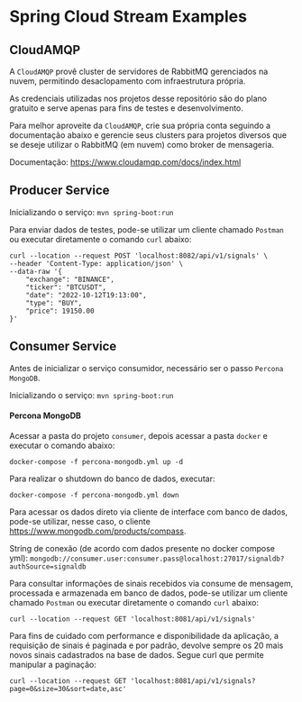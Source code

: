 # Spring Cloud Stream Examples

## CloudAMQP

A `CloudAMQP` provê cluster de servidores de RabbitMQ gerenciados na nuvem, permitindo desaclopamento com infraestrutura própria. 

As credenciais utilizadas nos projetos desse repositório são do plano gratuito e serve apenas para fins de testes e desenvolvimento.

Para melhor aproveite da `CloudAMQP`, crie sua própria conta seguindo a documentação abaixo e gerencie seus clusters para projetos diversos que se deseje utilizar o RabbitMQ (em nuvem) como broker de mensageria.

Documentação: https://www.cloudamqp.com/docs/index.html

## Producer Service

Inicializando o serviço: `mvn spring-boot:run`

Para enviar dados de testes, pode-se utilizar um cliente chamado `Postman` ou executar diretamente o comando `curl` abaixo:
```shell
curl --location --request POST 'localhost:8082/api/v1/signals' \
--header 'Content-Type: application/json' \
--data-raw '{
    "exchange": "BINANCE",
    "ticker": "BTCUSDT",
    "date": "2022-10-12T19:13:00",
    "type": "BUY",
    "price": 19150.00
}'
``` 

## Consumer Service

Antes de inicializar o serviço consumidor, necessário ser o passo `Percona MongoDB`.

Inicializando o serviço: `mvn spring-boot:run` 

#### Percona MongoDB

Acessar a pasta do projeto `consumer`, depois acessar a pasta `docker` e executar o comando abaixo:
```shell
docker-compose -f percona-mongodb.yml up -d
``` 

Para realizar o shutdown do banco de dados, executar:
```shell
docker-compose -f percona-mongodb.yml down
```

Para acessar os dados direto via cliente de interface com banco de dados, pode-se utilizar, nesse caso, o cliente https://www.mongodb.com/products/compass.

String de conexão (de acordo com dados presente no docker compose yml): `mongodb://consumer.user:consumer.pass@localhost:27017/signaldb?authSource=signaldb`

Para consultar informações de sinais recebidos via consume de mensagem, processada e armazenada em banco de dados, pode-se utilizar um cliente chamado `Postman` ou executar diretamente o comando `curl` abaixo:
```shell
curl --location --request GET 'localhost:8081/api/v1/signals'
``` 

Para fins de cuidado com performance e disponibilidade da aplicação, a requisição de sinais é paginada e por padrão, devolve sempre os 20 mais novos sinais cadastrados na base de dados.
Segue curl que permite manipular a paginação: 
```shell
curl --location --request GET 'localhost:8081/api/v1/signals?page=0&size=30&sort=date,asc'
```